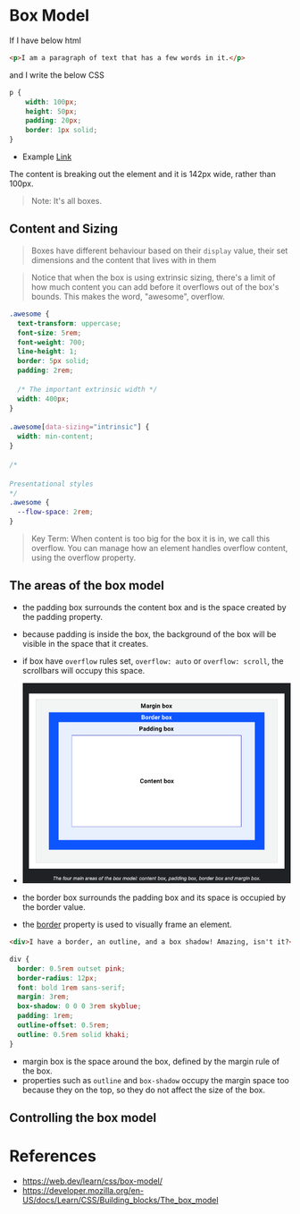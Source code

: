 # Box Model

If I have below html

```html
<p>I am a paragraph of text that has a few words in it.</p>
```
and I write the below CSS

```css
p {
    width: 100px;
    height: 50px;
    padding: 20px;
    border: 1px solid;
}
```

- Example [Link](./box-model-example-1.html)

The content is breaking out the element and it is 142px wide, rather than 100px.


> Note: It's all boxes.


## Content and Sizing

> Boxes have different behaviour based on their `display` value, their set dimensions
> and the content that lives with in them

> Notice that when the box is using extrinsic sizing, there's a limit of how much 
> content you can add before it overflows out of the box's bounds. This makes 
> the word, "awesome", overflow.

```css
.awesome {
  text-transform: uppercase;
  font-size: 5rem;
  font-weight: 700;
  line-height: 1;
  border: 5px solid;
  padding: 2rem;

  /* The important extrinsic width */
  width: 400px;
}

.awesome[data-sizing="intrinsic"] {
  width: min-content;
}

/*

Presentational styles 
*/
.awesome {
  --flow-space: 2rem;
}
```

> Key Term:
> When content is too big for the box it is in, we call this overflow. 
> You can manage how an element handles overflow content, using the overflow property.


## The areas of the box model

- the padding box surrounds the content box and is the space created by the padding property.
- because padding is inside the box, the background of the box will be visible in the space that it creates.
- if box have `overflow` rules set, `overflow: auto` or `overflow: scroll`, the scrollbars will occupy this space.

- ![Imp Image](areas-of-box-model.png)

- the border box surrounds the padding box and its space is occupied by the border value.
- the [border](https://developer.mozilla.org/en-US/docs/Web/CSS/border) property is used to visually frame an element.

```html
<div>I have a border, an outline, and a box shadow! Amazing, isn't it?</div>
```

```css
div {
  border: 0.5rem outset pink;
  border-radius: 12px;
  font: bold 1rem sans-serif;
  margin: 3rem;
  box-shadow: 0 0 0 3rem skyblue;
  padding: 1rem;
  outline-offset: 0.5rem;
  outline: 0.5rem solid khaki;
}
```


- margin box is the space around the box, defined by the margin rule of the box.
- properties such as `outline` and `box-shadow` occupy the margin space too because they
  on the top, so they do not affect the size of the box.


## Controlling the box model



# References

- https://web.dev/learn/css/box-model/
- https://developer.mozilla.org/en-US/docs/Learn/CSS/Building_blocks/The_box_model

